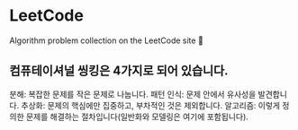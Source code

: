 # LeetCode
Algorithm problem collection on the LeetCode site 🌱

## 컴퓨테이셔널 씽킹은 4가지로 되어 있습니다.
분해: 복잡한 문제를 작은 문제로 나눕니다.
패턴 인식: 문제 안에서 유사성을 발견합니다.
추상화: 문제의 핵심에만 집중하고, 부차적인 것은 제외합니다.
알고리즘: 이렇게 정의한 문제를 해결하는 절차입니다(일반화와 모델링은 여기에 포함됩니다).
